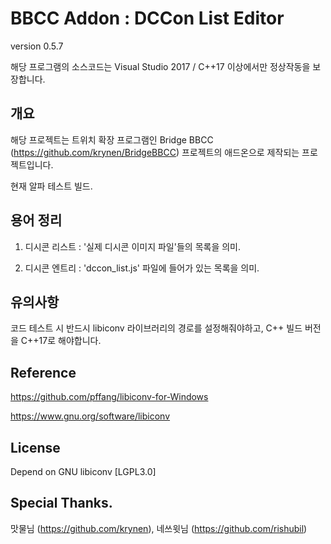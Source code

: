 BBCC Addon : DCCon List Editor
===
version 0.5.7

해당 프로그램의 소스코드는 Visual Studio 2017 / C++17 이상에서만 정상작동을 보장합니다.

## 개요
해당 프로젝트는 트위치 확장 프로그램인 Bridge BBCC (https://github.com/krynen/BridgeBBCC) 프로젝트의 애드온으로 제작되는 프로젝트입니다.

현재 알파 테스트 빌드.



## 용어 정리
1. 디시콘 리스트 : '실제 디시콘 이미지 파일'들의 목록을 의미.

2. 디시콘 엔트리 : 'dccon_list.js' 파일에 들어가 있는 목록을 의미.


## 유의사항
코드 테스트 시 반드시 libiconv 라이브러리의 경로를 설정해줘야하고, C++ 빌드 버전을 C++17로 해야합니다.



## Reference
https://github.com/pffang/libiconv-for-Windows

https://www.gnu.org/software/libiconv


## License
Depend on GNU libiconv [LGPL3.0]


## Special Thanks.
맛물님 (https://github.com/krynen), 네쓰윗님 (https://github.com/rishubil)


 [1]: https://www.gnu.org/licenses/lgpl.html

